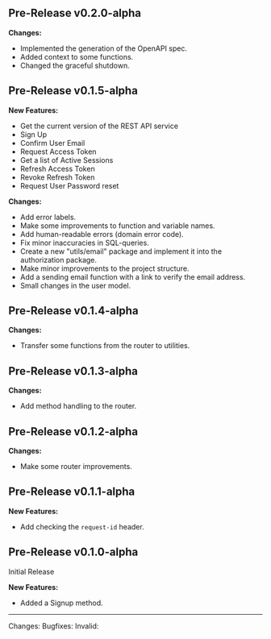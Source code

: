 ## Pre-Release v0.2.0-alpha

**Changes:**
- Implemented the generation of the OpenAPI spec. 
- Added context to some functions.
- Changed the graceful shutdown.

## Pre-Release v0.1.5-alpha

**New Features:**
- Get the current version of the REST API service
- Sign Up 
- Confirm User Email
- Request Access Token
- Get a list of Active Sessions
- Refresh Access Token
- Revoke Refresh Token
- Request User Password reset

**Changes:**
- Add error labels.
- Make some improvements to function and variable names.
- Add human-readable errors (domain error code).
- Fix minor inaccuracies in SQL-queries.
- Create a new "utils/email" package and implement it into the authorization package.
- Make minor improvements to the project structure.
- Add a sending email function with a link to verify the email address.
- Small changes in the user model.

## Pre-Release v0.1.4-alpha

**Changes:**
- Transfer some functions from the router to utilities.

## Pre-Release v0.1.3-alpha

**Changes:**
- Add method handling to the router.

## Pre-Release v0.1.2-alpha

**Changes:**
- Make some router improvements.

## Pre-Release v0.1.1-alpha

**New Features:**
- Add checking the `request-id` header.

## Pre-Release v0.1.0-alpha

Initial Release

**New Features:**
- Added a Signup method.

---
Changes:
Bugfixes:
Invalid: